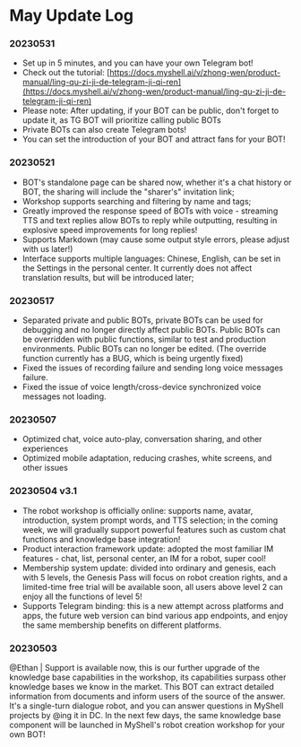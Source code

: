 # May Update Log

### 20230531

* Set up in 5 minutes, and you can have your own Telegram bot!
* Check out the tutorial: [https://docs.myshell.ai/v/zhong-wen/product-manual/ling-qu-zi-ji-de-telegram-ji-qi-ren](https://docs.myshell.ai/v/zhong-wen/product-manual/ling-qu-zi-ji-de-telegram-ji-qi-ren)
* Please note: After updating, if your BOT can be public, don't forget to update it, as TG BOT will prioritize calling public BOTs
* Private BOTs can also create Telegram bots!
* You can set the introduction of your BOT and attract fans for your BOT!

### 20230521

* BOT's standalone page can be shared now, whether it's a chat history or BOT, the sharing will include the "sharer's" invitation link;
* Workshop supports searching and filtering by name and tags;
* Greatly improved the response speed of BOTs with voice - streaming TTS and text replies allow BOTs to reply while outputting, resulting in explosive speed improvements for long replies!
* Supports Markdown (may cause some output style errors, please adjust with us later!)
* Interface supports multiple languages: Chinese, English, can be set in the Settings in the personal center. It currently does not affect translation results, but will be introduced later;

### 20230517

* Separated private and public BOTs, private BOTs can be used for debugging and no longer directly affect public BOTs. Public BOTs can be overridden with public functions, similar to test and production environments. Public BOTs can no longer be edited. (The override function currently has a BUG, which is being urgently fixed)
* Fixed the issues of recording failure and sending long voice messages failure.
* Fixed the issue of voice length/cross-device synchronized voice messages not loading.

### 20230507

* Optimized chat, voice auto-play, conversation sharing, and other experiences
* Optimized mobile adaptation, reducing crashes, white screens, and other issues

### 20230504 v3.1&#x20;

* The robot workshop is officially online: supports name, avatar, introduction, system prompt words, and TTS selection; in the coming week, we will gradually support powerful features such as custom chat functions and knowledge base integration!&#x20;
* Product interaction framework update: adopted the most familiar IM features - chat, list, personal center, an IM for a robot, super cool!
* Membership system update: divided into ordinary and genesis, each with 5 levels, the Genesis Pass will focus on robot creation rights, and a limited-time free trial will be available soon, all users above level 2 can enjoy all the functions of level 5!&#x20;
* Supports Telegram binding: this is a new attempt across platforms and apps, the future web version can bind various app endpoints, and enjoy the same membership benefits on different platforms.

### 20230503&#x20;

@Ethan | Support is available now, this is our further upgrade of the knowledge base capabilities in the workshop, its capabilities surpass other knowledge bases we know in the market. This BOT can extract detailed information from documents and inform users of the source of the answer. It's a single-turn dialogue robot, and you can answer questions in MyShell projects by @ing it in DC. In the next few days, the same knowledge base component will be launched in MyShell's robot creation workshop for your own BOT!